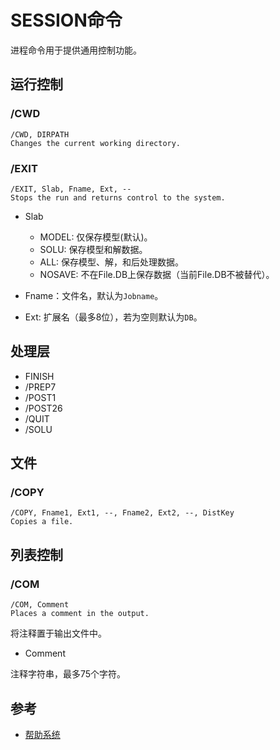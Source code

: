 # SESSION命令

进程命令用于提供通用控制功能。

## 运行控制

### /CWD
```
/CWD, DIRPATH
Changes the current working directory.
```

### /EXIT

```
/EXIT, Slab, Fname, Ext, --
Stops the run and returns control to the system.
```

- Slab
  + MODEL: 仅保存模型(默认)。
  + SOLU: 保存模型和解数据。
  + ALL: 保存模型、解，和后处理数据。
  + NOSAVE: 不在File.DB上保存数据（当前File.DB不被替代）。

- Fname：文件名，默认为`Jobname`。
- Ext: 扩展名（最多8位），若为空则默认为`DB`。
  

## 处理层

- FINISH
- /PREP7
- /POST1
- /POST26
- /QUIT
- /SOLU


## 文件

### /COPY

```
/COPY, Fname1, Ext1, --, Fname2, Ext2, --, DistKey
Copies a file.
```


## 列表控制

### /COM

```
/COM, Comment
Places a comment in the output.
```

将注释置于输出文件中。

- Comment

注释字符串，最多75个字符。

## 参考

- [帮助系统](http://www.mm.bme.hu/~gyebro/files/ans_help_v182/ans_cmd/Hlp_C_CH2_1.html)